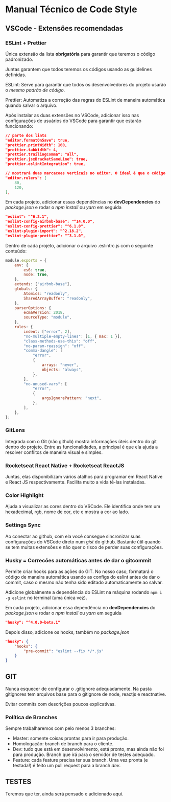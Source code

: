 # Manual Técnico de Code Style

## VSCode - Extensões recomendadas

### ESLint + Prettier

Única extensão da lista **obrigatória** para garantir que teremos o código padronizado.

Juntas garantem que todos teremos os códigos usando as guidelines definidas.

ESLint: Serve para garantir que todos os desenvolvedores do projeto usarão o _mesmo padrão de código_.

Prettier: Automatiza a correção das regras do ESLint de maneira automática quando salvar o arquivo.

Após instalar as duas extensões no VSCode, adicionar isso nas configurações de usuários do VSCode para garantir que estarão funcionando:

```json
// parte dos lints
"editor.formatOnSave": true,
"prettier.printWidth": 160,
"prettier.tabWidth": 4,
"prettier.trailingComma": "all",
"prettier.jsxBracketSameLine": true,
"prettier.eslintIntegration": true,

// mostrará duas marcacoes verticais no editor. O ideal é que o código nunca passe da primeira (80 colunas), mas ele não deve passar mesmo nunca da segunda.
"editor.rulers": [
    80,
    120,
],
```

Em cada projeto, adicionar essas dependências no **devDependencies** do _package.json_ e rodar o _npm install_ ou _yarn_ em seguida

```json
"eslint": "^6.2.1",
"eslint-config-airbnb-base": "^14.0.0",
"eslint-config-prettier": "^6.1.0",
"eslint-plugin-import": "^2.18.2",
"eslint-plugin-prettier": "^3.1.0",
```

Dentro de cada projeto, adicionar o arquivo .eslintrc.js com o seguinte conteúdo:

```javascript
module.exports = {
    env: {
        es6: true,
        node: true,
    },
    extends: ["airbnb-base"],
    globals: {
        Atomics: "readonly",
        SharedArrayBuffer: "readonly",
    },
    parserOptions: {
        ecmaVersion: 2018,
        sourceType: "module",
    },
    rules: {
        indent: ["error", 2],
        "no-multiple-empty-lines": [1, { max: 1 }],
        "class-methods-use-this": "off",
        "no-param-reassign": "off",
        "comma-dangle": [
            "error",
            {
                arrays: "never",
                objects: "always",
            },
        ],
        "no-unused-vars": [
            "error",
            {
                argsIgnorePattern: "next",
            },
        ],
    },
};
```

### GitLens

Integrada com o Git (não github) mostra informações úteis dentro do git dentro do projeto. Entre as funcionalidades, a principal é que ela ajuda a resolver conflitos de maneira visual e simples.

### Rocketseat React Native + Rocketseat ReactJS

Juntas, elas disponibilizam vários atalhos para programar em React Native e React JS respectivamente. Facilita muito a vida tê-las instaladas.

### Color Highlight

Ajuda a visualizar as cores dentro do VSCode. Ele identifica onde tem um hexadecimal, rgb, nome de cor, etc e mostra a cor ao lado.

### Settings Sync

Ao conectar ao github, com ela você consegue sincronizar suas configurações do VSCode direto num _gist_ do github. Bastante útil quando se tem muitas extensões e não quer o risco de perder suas configurações.

### Husky = Correcões automáticas antes de dar o gitcommit

Permite criar hooks para as ações do GIT. No nosso caso, formatará o código de maneira automática usando as configs do eslint antes de dar o commit, caso o mesmo não tenha sido editado automaticamente ao salvar.

Adicione globalmente a dependência do ESLint na máquina rodando `npm i -g eslint` no terminal (uma única vez).

Em cada projeto, adicionar essa dependência no **devDependencies** do _package.json_ e rodar o _npm install_ ou _yarn_ em seguida

```json
"husky": "^4.0.0-beta.1"
```

Depois disso, adicione os hooks, também no _package.json_

```json
"husky": {
    "hooks": {
        "pre-commit": "eslint --fix */*.js"
    }
}
```

## GIT

Nunca esquecer de configurar o .gitignore adequadamente. Na pasta gitignores tem arquivos base para o gitignore de node, reactjs e reactnative.

Evitar commits com descrições poucos explicativas.

### Política de Branches

Sempre trabalharemos com pelo menos 3 branches:

-   Master: somente coisas prontas para ir para produção.
-   Homologação: branch de branch para o cliente.
-   Dev: tudo que está em desenvolvimento, está pronto, mas ainda não foi para produção. Branch que irá para o servidor de testes adequado.
-   Feature: cada feature precisa ter sua branch. Uma vez pronta (e testada!) é feito um pull request para a branch _dev_.

## TESTES

Teremos que ter, ainda será pensado e adicionado aqui.
